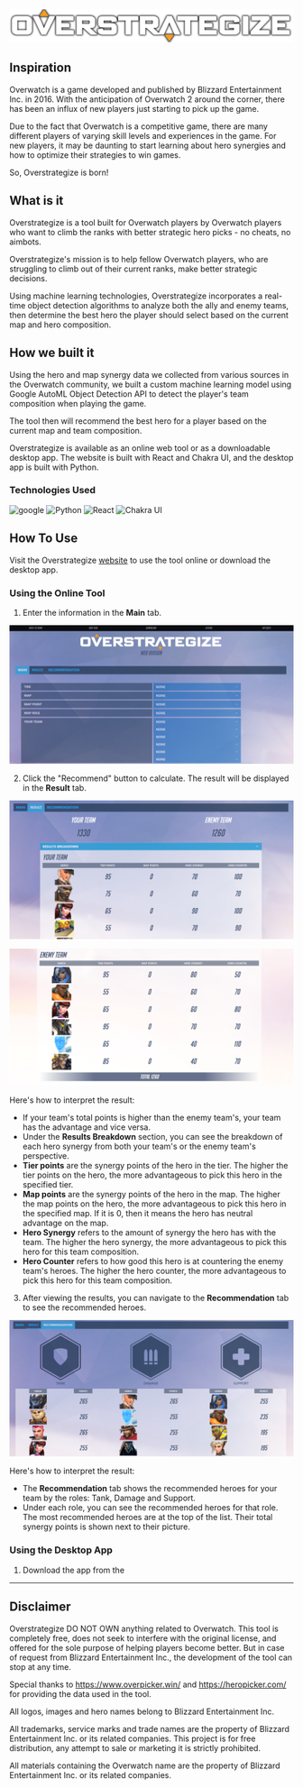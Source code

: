 <img src="./src/img/logo-variant.png"/>

## Inspiration
Overwatch is a game developed and published by Blizzard Entertainment Inc. in 2016. With the anticipation of Overwatch 2 around the corner, there has been an influx of new players just starting to pick up the game.

Due to the fact that Overwatch is a competitive game, there are many different players of varying skill levels and experiences in the game. For new players, it may be daunting to start learning about hero synergies and how to optimize their strategies to win games.

So, Overstrategize is born!

## What is it
Overstrategize is a tool built for Overwatch players by Overwatch players who want to climb the ranks with better strategic hero picks - no cheats, no aimbots. 

Overstrategize's mission is to help fellow Overwatch players, who are struggling to climb out of their current ranks, make better strategic decisions.

Using machine learning technologies, Overstrategize incorporates a real-time object detection algorithms to analyze both the ally and enemy teams, then determine the best hero the player should select based on the current map and hero composition.

## How we built it

Using the hero and map synergy data we collected from various sources in the Overwatch community, we built a custom machine learning model using Google AutoML Object Detection API to detect the player's team composition when playing the game.

The tool then will recommend the best hero for a player based on the current map and team composition.

Overstrategize is available as an online web tool or as a downloadable desktop app. The website is built with React and Chakra UI, and the desktop app is built with Python.

### Technologies Used
![google](https://img.shields.io/badge/-Google%20AutoML%20Object%20Detection-303030?style=for-the-badge&logo=google%20cloud&logoColor=4285F4)
![Python](https://img.shields.io/badge/-Python-303030?style=for-the-badge&logo=python&logoColor=ffde24)
![React](https://img.shields.io/badge/-React-303030?style=for-the-badge&logo=react&logoColor=61daf8)
![Chakra UI](https://img.shields.io/badge/-Chakra%20UI-303030?style=for-the-badge&logo=chakra%20ui&logoColor=319795)

## How To Use
Visit the Overstrategize [website](https://overstrategize.herokuapp.com/) to use the tool online or download the desktop app.

### Using the Online Tool
1. Enter the information in the **Main** tab.

![main](./src/img/web_main.png)

2. Click the "Recommend" button to calculate. The result will be displayed in the **Result** tab.

![result](./src/img/web_result.png)

![result2](./src/img/web_result2.png)

Here's how to interpret the result:
- If your team's total points is higher than the enemy team's, your team has the advantage and vice versa.
- Under the **Results Breakdown** section, you can see the breakdown of each hero synergy from both your team's or the enemy team's perspective.
- **Tier points** are the synergy points of the hero in the tier. The higher the tier points on the hero, the more advantageous to pick this hero in the specified tier.
- **Map points** are the synergy points of the hero in the map. The higher the map points on the hero, the more advantageous to pick this hero in the specified map. If it is 0, then it means the hero has neutral advantage on the map.
- **Hero Synergy** refers to the amount of synergy the hero has with the team. The higher the hero synergy, the more advantageous to pick this hero for this team composition.
- **Hero Counter** refers to how good this hero is at countering the enemy team's heroes. The higher the hero counter, the more advantageous to pick this hero for this team composition.


3. After viewing the results, you can navigate to the **Recommendation** tab to see the recommended heroes.

![recommend](./src/img/web_recommend.png)

Here's how to interpret the result:
- The **Recommendation** tab shows the recommended heroes for your team by the roles: Tank, Damage and Support.
- Under each role, you can see the recommended heroes for that role. The most recommended heroes are at the top of the list. Their total synergy points is shown next to their picture.


### Using the Desktop App
1. Download the app from the 


------------

## Disclaimer
Overstrategize DO NOT OWN anything related to Overwatch. This tool is completely free, does not seek to interfere with the original license, and offered for the sole purpose of helping players become better. But in case of request from Blizzard Entertainment Inc., the development of the tool can stop at any time.

Special thanks to https://www.overpicker.win/ and https://heropicker.com/ for providing the data used in the tool.

All logos, images and hero names belong to Blizzard Entertainment Inc.

All trademarks, service marks and trade names are the property of Blizzard Entertainment Inc. or its related companies. This project is for free distribution, any attempt to sale or marketing it is strictly prohibited.

All materials containing the Overwatch name are the property of Blizzard Entertainment Inc. or its related companies.